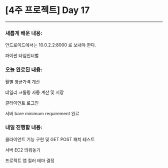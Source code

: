# [4주 프로젝트] Day 17

---

### 새롭게 배운 내용:

안드로이드에서는 10.0.2.2:8000 로 보내야 한다.

파이썬 타임인터벌

### 오늘 완료된 내용:

월별 평균가격 계산

데일리 크롤링 자동 계산 및 저장

클라이언트 로그인

서버 bare minimum requirement 완료

### 내일 진행할 내용:

클라이언트 기능 구현 및 GET POST 패치 테스트

서버 EC2 띄워놓기

프로젝트 앱 컬러 테마 결정

